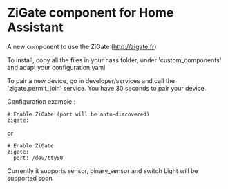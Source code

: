 # ZiGate component for Home Assistant
A new component to use the ZiGate (http://zigate.fr)

To install, copy all the files in your hass folder, under 'custom\_components' and adapt your configuration.yaml

To pair a new device, go in developer/services and call the 'zigate.permit\_join' service.
You have 30 seconds to pair your device.


Configuration example :

```
# Enable ZiGate (port will be auto-discovered)
zigate:

```
or

```
# Enable ZiGate
zigate:
  port: /dev/ttyS0

```

Currently it supports sensor, binary_sensor and switch
Light will be supported soon
